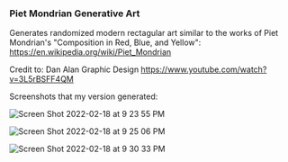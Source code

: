 ### Piet Mondrian Generative Art

Generates randomized modern rectagular art similar to the works of Piet Mondrian's "Composition in Red, Blue, and Yellow": 
https://en.wikipedia.org/wiki/Piet_Mondrian 

Credit to: 
Dan Alan Graphic Design
https://www.youtube.com/watch?v=3L5rBSFF4QM

Screenshots that my version generated:

![Screen Shot 2022-02-18 at 9 23 55 PM](https://user-images.githubusercontent.com/74201038/154782449-724543c7-6103-4de8-993c-526873384807.png)

![Screen Shot 2022-02-18 at 9 25 06 PM](https://user-images.githubusercontent.com/74201038/154782477-fc938f7c-749b-4ff0-b49b-fcd6e05b91c4.png)

![Screen Shot 2022-02-18 at 9 30 33 PM](https://user-images.githubusercontent.com/74201038/154782634-bc2074ba-25cd-475e-8070-9f29e45642d2.png)
